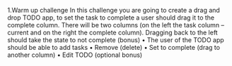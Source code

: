 1.Warm up challenge
In this challenge you are going to create a drag and drop TODO app, to set the task to complete a user should drag it to the complete column. There will be two columns (on the left the task column – current and on the right the complete column). Dragging back to the left should take the state to not complete (bonus)
• The user of the TODO app should be able to add tasks
• Remove (delete)
• Set to complete (drag to another column)
• Edit TODO (optional bonus)
